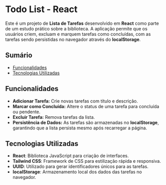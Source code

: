 # Todo List - React

Este é um projeto de **Lista de Tarefas** desenvolvido em **React** como parte de um estudo prático sobre a biblioteca. A aplicação permite que os usuários criem, excluam e marquem tarefas como concluídas, com as tarefas sendo persistidas no navegador através do **localStorage**.

## Sumário

- [Funcionalidades](#funcionalidades)
- [Tecnologias Utilizadas](#tecnologias-utilizadas)

## Funcionalidades

- **Adicionar Tarefa:** Crie novas tarefas com título e descrição.
- **Marcar como Concluída:** Altere o status de uma tarefa para concluída ou pendente.
- **Excluir Tarefa:** Remova tarefas da lista.
- **Persistência de Dados:** As tarefas são armazenadas no **localStorage**, garantindo que a lista persista mesmo após recarregar a página.

## Tecnologias Utilizadas

- **React**: Biblioteca JavaScript para criação de interfaces.
- **Tailwind CSS**: Framework de CSS para estilização rápida e responsiva.
- **UUID**: Utilizado para gerar identificadores únicos para as tarefas.
- **localStorage**: Armazenamento local dos dados das tarefas no navegador.

